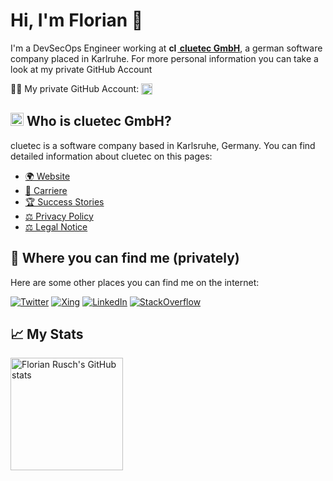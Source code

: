 # Hi, I'm Florian 👋

I'm a DevSecOps Engineer working at [**<img src="https://avatars.githubusercontent.com/u/11868450" alt="cluetec icon" style="width: 1em" /> cluetec GmbH**](https://cluetec.de), a german software company placed in Karlruhe. For more personal information you can take a look at my private GitHub Account

👨‍💻 My private GitHub Account: <a href="https://github.com/florianrusch" title="GitHub - florianrusch"><img src="https://img.shields.io/badge/GitHub-florianrusch-white?style=flat&logo=github&logoColor=white" height="18" style="vertical-align: text-top;" /></a>

## <img src="https://avatars.githubusercontent.com/u/11868450" alt="cluetec icon" style="width: 1em" /> Who is cluetec GmbH?

cluetec is a software company based in Karlsruhe, Germany. You can find detailed information about cluetec on this pages:

- [🌍 Website](https://www.cluetec.de/en/)
- [💼 Carriere](https://www.cluetec.de/unternehmen/karriere-bei-cluetec/)
- [🏆 Success Stories](https://www.cluetec.de/en/success-stories/)
- [⚖️ Privacy Policy](https://www.cluetec.de/en/privacy-policy-220803/)
- [⚖️ Legal Notice](https://www.cluetec.de/en/legal-notice/)

## 🤳 Where you can find me (privately)

Here are some other places you can find me on the internet:

[![Twitter](https://img.shields.io/badge/Twitter-blue?style=for-the-badge&logo=twitter&logoColor=white)](https://twitter.com/florian_rusch)
[![Xing](https://img.shields.io/badge/Xing-green?style=for-the-badge&logo=xing&logoColor=white)](https://www.xing.com/profile/Florian_Rusch)
[![LinkedIn](https://img.shields.io/badge/Linkedin-blue?style=for-the-badge&logo=linkedin&logoColor=white)](https://www.linkedin.com/in/florianrusch/)
[![StackOverflow](https://img.shields.io/badge/Stackoverflow-orange?style=for-the-badge&logo=stackoverflow&logoColor=white)](https://stackoverflow.com/users/4072522/florian-rusch)

## 📈 My Stats
<a href="https://github.com/florianrusch-cluetec">
  <img height="180em" title="Florian Rusch's GitHub stats" src="https://github-readme-stats.vercel.app/api?username=florianrusch-cluetec&count_private=true&show_icons=true&theme=dracula&include_all_commits=true&bg_color=90,282A36,80165B" />
  <!-- <img height="180em" title="Florian Rusch's top programming languages" src="https://github-readme-stats.vercel.app/api/top-langs/?username=florianrusch-cluetec&layout=compact&custom_title=Most%20Used%20Languages%20on%20GitHub&theme=dracula&langs_count=8&bg_color=90,282A36,80165B" /> -->
</a>

<!-- GitHub Profile Inspirations:
- https://github.com/aler9
- https://github.com/ringabout
- https://github.com/marcusolsson
- https://github.com/jdhao
- https://github.com/jonataslaw
- https://github.com/micaellimedeiros -->

